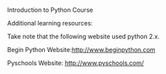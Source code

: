 Introduction to Python Course

Additional learning resources:

Take note that the following website used python 2.x. 

Begin Python Website:http://www.beginpython.com

Pyschools Website: http://www.pyschools.com/
